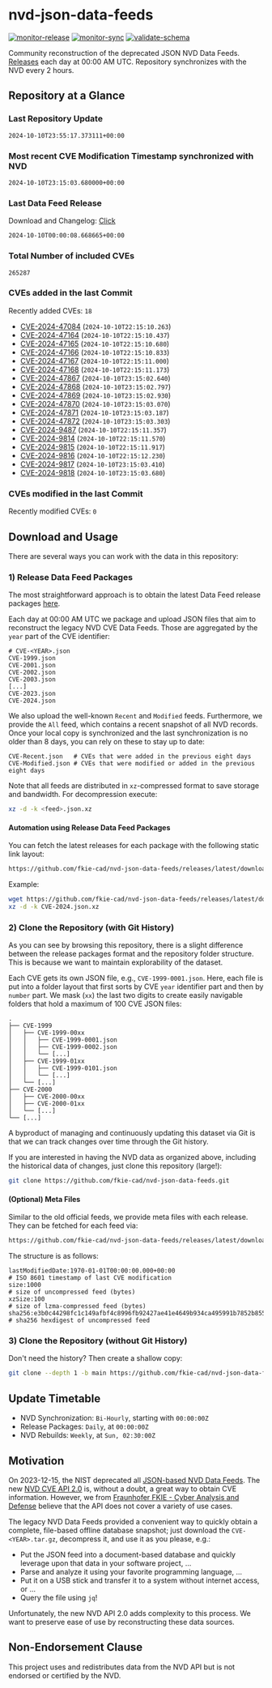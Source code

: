 # nvd-json-data-feeds

[![monitor-release](https://github.com/fkie-cad/nvd-json-data-feeds/actions/workflows/monitor_release.yml/badge.svg)](https://github.com/fkie-cad/nvd-json-data-feeds/actions/workflows/monitor_release.yml)
[![monitor-sync](https://github.com/fkie-cad/nvd-json-data-feeds/actions/workflows/monitor_sync.yml/badge.svg)](https://github.com/fkie-cad/nvd-json-data-feeds/actions/workflows/monitor_sync.yml)
[![validate-schema](https://github.com/fkie-cad/nvd-json-data-feeds/actions/workflows/validate_schema.yml/badge.svg)](https://github.com/fkie-cad/nvd-json-data-feeds/actions/workflows/validate_schema.yml)

Community reconstruction of the deprecated JSON NVD Data Feeds.
[Releases](https://github.com/fkie-cad/nvd-json-data-feeds/releases/latest) each day at 00:00 AM UTC.
Repository synchronizes with the NVD every 2 hours.

## Repository at a Glance

### Last Repository Update

```plain
2024-10-10T23:55:17.373111+00:00
```

### Most recent CVE Modification Timestamp synchronized with NVD

```plain
2024-10-10T23:15:03.680000+00:00
```

### Last Data Feed Release

Download and Changelog: [Click](https://github.com/fkie-cad/nvd-json-data-feeds/releases/latest)

```plain
2024-10-10T00:00:08.668665+00:00
```

### Total Number of included CVEs

```plain
265287
```

### CVEs added in the last Commit

Recently added CVEs: `18`

- [CVE-2024-47084](CVE-2024/CVE-2024-470xx/CVE-2024-47084.json) (`2024-10-10T22:15:10.263`)
- [CVE-2024-47164](CVE-2024/CVE-2024-471xx/CVE-2024-47164.json) (`2024-10-10T22:15:10.437`)
- [CVE-2024-47165](CVE-2024/CVE-2024-471xx/CVE-2024-47165.json) (`2024-10-10T22:15:10.680`)
- [CVE-2024-47166](CVE-2024/CVE-2024-471xx/CVE-2024-47166.json) (`2024-10-10T22:15:10.833`)
- [CVE-2024-47167](CVE-2024/CVE-2024-471xx/CVE-2024-47167.json) (`2024-10-10T22:15:11.000`)
- [CVE-2024-47168](CVE-2024/CVE-2024-471xx/CVE-2024-47168.json) (`2024-10-10T22:15:11.173`)
- [CVE-2024-47867](CVE-2024/CVE-2024-478xx/CVE-2024-47867.json) (`2024-10-10T23:15:02.640`)
- [CVE-2024-47868](CVE-2024/CVE-2024-478xx/CVE-2024-47868.json) (`2024-10-10T23:15:02.797`)
- [CVE-2024-47869](CVE-2024/CVE-2024-478xx/CVE-2024-47869.json) (`2024-10-10T23:15:02.930`)
- [CVE-2024-47870](CVE-2024/CVE-2024-478xx/CVE-2024-47870.json) (`2024-10-10T23:15:03.070`)
- [CVE-2024-47871](CVE-2024/CVE-2024-478xx/CVE-2024-47871.json) (`2024-10-10T23:15:03.187`)
- [CVE-2024-47872](CVE-2024/CVE-2024-478xx/CVE-2024-47872.json) (`2024-10-10T23:15:03.303`)
- [CVE-2024-9487](CVE-2024/CVE-2024-94xx/CVE-2024-9487.json) (`2024-10-10T22:15:11.357`)
- [CVE-2024-9814](CVE-2024/CVE-2024-98xx/CVE-2024-9814.json) (`2024-10-10T22:15:11.570`)
- [CVE-2024-9815](CVE-2024/CVE-2024-98xx/CVE-2024-9815.json) (`2024-10-10T22:15:11.917`)
- [CVE-2024-9816](CVE-2024/CVE-2024-98xx/CVE-2024-9816.json) (`2024-10-10T22:15:12.230`)
- [CVE-2024-9817](CVE-2024/CVE-2024-98xx/CVE-2024-9817.json) (`2024-10-10T23:15:03.410`)
- [CVE-2024-9818](CVE-2024/CVE-2024-98xx/CVE-2024-9818.json) (`2024-10-10T23:15:03.680`)


### CVEs modified in the last Commit

Recently modified CVEs: `0`



## Download and Usage

There are several ways you can work with the data in this repository:

### 1) Release Data Feed Packages

The most straightforward approach is to obtain the latest Data Feed release packages [here](https://github.com/fkie-cad/nvd-json-data-feeds/releases/latest).

Each day at 00:00 AM UTC we package and upload JSON files that aim to reconstruct the legacy NVD CVE Data Feeds.
Those are aggregated by the `year` part of the CVE identifier:

```
# CVE-<YEAR>.json
CVE-1999.json
CVE-2001.json
CVE-2002.json
CVE-2003.json
[...]
CVE-2023.json
CVE-2024.json
```

We also upload the well-known `Recent` and `Modified` feeds.
Furthermore, we provide the `All` feed, which contains a recent snapshot of all NVD records.
Once your local copy is synchronized and the last synchronization is no older than 8 days, you can rely on these to stay up to date:

```plain
CVE-Recent.json   # CVEs that were added in the previous eight days
CVE-Modified.json # CVEs that were modified or added in the previous eight days
```

Note that all feeds are distributed in `xz`-compressed format to save storage and bandwidth.
For decompression execute:

```sh
xz -d -k <feed>.json.xz
```

#### Automation using Release Data Feed Packages

You can fetch the latest releases for each package with the following static link layout:

```sh
https://github.com/fkie-cad/nvd-json-data-feeds/releases/latest/download/CVE-<YEAR>.json.xz
```

Example:

```sh
wget https://github.com/fkie-cad/nvd-json-data-feeds/releases/latest/download/CVE-2024.json.xz
xz -d -k CVE-2024.json.xz
```

### 2) Clone the Repository (with Git History)

As you can see by browsing this repository, there is a slight difference between the release packages format and the repository folder structure.
This is because we want to maintain explorability of the dataset.

Each CVE gets its own JSON file, e.g., `CVE-1999-0001.json`.
Here, each file is put into a folder layout that first sorts by CVE `year` identifier part and then by `number` part.
We mask (`xx`) the last two digits to create easily navigable folders that hold a maximum of 100 CVE JSON files:

```plain
.
├── CVE-1999
│   ├── CVE-1999-00xx
│   │   ├── CVE-1999-0001.json
│   │   ├── CVE-1999-0002.json
│   │   └── [...]
│   ├── CVE-1999-01xx
│   │   ├── CVE-1999-0101.json
│   │   └── [...]
│   └── [...]
├── CVE-2000
│   ├── CVE-2000-00xx
│   ├── CVE-2000-01xx
│   └── [...]
└── [...]
```

A byproduct of managing and continuously updating this dataset via Git is that we can track changes over time through the Git history.

If you are interested in having the NVD data as organized above, including the historical data of changes, just clone this repository (large!):

```sh
git clone https://github.com/fkie-cad/nvd-json-data-feeds.git
```

#### (Optional) Meta Files

Similar to the old official feeds, we provide meta files with each release. They can be fetched for each feed via:

```sh
https://github.com/fkie-cad/nvd-json-data-feeds/releases/latest/download/CVE-<YEAR>.meta
```

The structure is as follows:

```plain
lastModifiedDate:1970-01-01T00:00:00.000+00:00                          # ISO 8601 timestamp of last CVE modification
size:1000                                                               # size of uncompressed feed (bytes)
xzSize:100                                                              # size of lzma-compressed feed (bytes)
sha256:e3b0c44298fc1c149afbf4c8996fb92427ae41e4649b934ca495991b7852b855 # sha256 hexdigest of uncompressed feed
```

### 3) Clone the Repository (without Git History)

Don't need the history? Then create a shallow copy:

```sh
git clone --depth 1 -b main https://github.com/fkie-cad/nvd-json-data-feeds.git
```


## Update Timetable

* NVD Synchronization: `Bi-Hourly`, starting with `00:00:00Z`
* Release Packages: `Daily`, at `00:00:00Z`
* NVD Rebuilds: `Weekly`, at `Sun, 02:30:00Z`


## Motivation

On 2023-12-15, the NIST deprecated all [JSON-based NVD Data Feeds](https://nvd.nist.gov/vuln/data-feeds#divRetirementBanner-1).
The new [NVD CVE API 2.0](https://nvd.nist.gov/developers/vulnerabilities) is, without a doubt, a great way to obtain CVE information.
However, we from [Fraunhofer FKIE - Cyber Analysis and Defense](https://www.fkie.fraunhofer.de/en/departments/cad.html) believe that the API does not cover a variety of use cases.

The legacy NVD Data Feeds provided a convenient way to quickly obtain a complete, file-based offline database snapshot; just download the `CVE-<YEAR>.tar.gz`, decompress it, and use it as you please, e.g.:

- Put the JSON feed into a document-based database and quickly leverage upon that data in your software project, ...
- Parse and analyze it using your favorite programming language, ...
- Put it on a USB stick and transfer it to a system without internet access, or ...
- Query the file using `jq`!

Unfortunately, the new NVD API 2.0 adds complexity to this process.
We want to preserve ease of use by reconstructing these data sources.

## Non-Endorsement Clause

This project uses and redistributes data from the NVD API but is not endorsed or certified by the NVD.